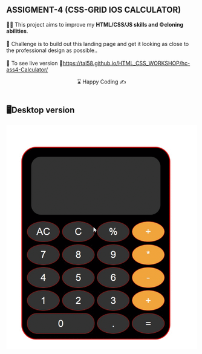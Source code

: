 ## ASSIGMENT-4 (CSS-GRID IOS CALCULATOR)

👨‍💻 This project aims to improve my <b>HTML/CSS/JS skills and ©️cloning abilities</b>.
<br><br>
🎯 Challenge is to build out this landing page and get it looking as close to the professional design as possible..
<br><br>
🔗 To see live version 🎯https://tal58.github.io/HTML_CSS_WORKSHOP/hc-ass4-Calculator/

<center> ⌛ Happy Coding  ✍ </center>
<br>

##  🖥️Desktop version

<img src="./calculator.gif" align="left" alt="desktop_version">

